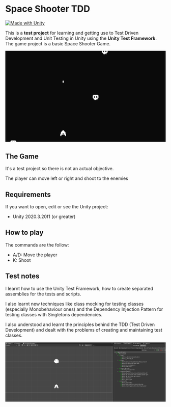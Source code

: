 # Space Shooter TDD
[![Made with Unity](https://img.shields.io/badge/Made%20with-Unity-57b9d3.svg?style=flat&logo=unity)](https://www.unity.com)

This is a **test project** for learning and getting use to Test Driven Development and Unit Testing in Unity using the **Unity Test Framework**.
The game project is a basic Space Shooter Game.

<img src="https://github.com/xPoke-glitch/Space-Shooter-TDD/blob/main/Screenshots/game.png" width="750">

## The Game

It's a test project so there is not an actual objective.

The player can move left or right and shoot to the enemies

## Requirements

If you want to open, edit or see the Unity project:
* Unity 2020.3.20f1 (or greater)

## How to play

The commands are the follow:
* A/D: Move the player
* K: Shoot

## Test notes

I learnt how to use the Unity Test Framework, how to create separated assemblies for the tests and scripts.

I also learnt new techniques like class mocking for testing classes (especially Monobehaviour ones) and the Dependency Injection Pattern for testing classes with Singletons dependencies.

I also understood and learnt the principles behind the TDD (Test Driven Development) and dealt with the problems of creating and maintaining test classes.

<img src="https://github.com/xPoke-glitch/Space-Shooter-TDD/blob/main/Screenshots/editor.png" width="750">
